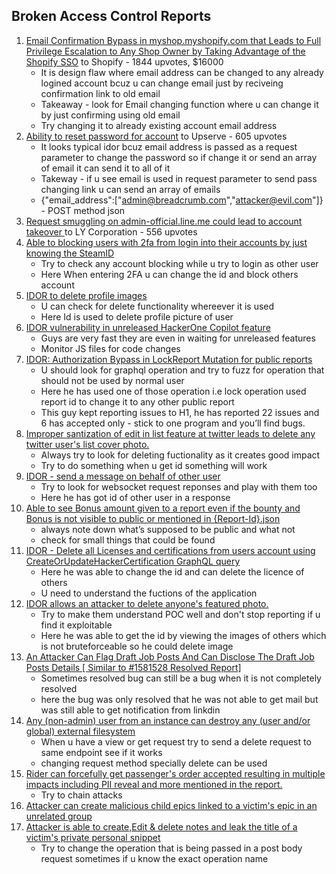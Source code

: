 ## Broken Access Control Reports

1. [Email Confirmation Bypass in myshop.myshopify.com that Leads to Full Privilege Escalation to Any Shop Owner by Taking Advantage of the Shopify SSO](https://hackerone.com/reports/791775) to Shopify - 1844 upvotes, $16000
    * It is design flaw where email address can be changed to any already logined account bcuz u can change email just by reciveing confirmation link to old email 
    * Takeaway - look for Email changing function where u can change it by just confirming using old email 
    * Try changing it to already existing account email address
2. [Ability to reset password for account](https://hackerone.com/reports/322985) to Upserve - 605 upvotes 
    * It looks typical idor bcuz email address is passed as a request parameter to change the password so if change it or send an array of email it can send it to all of it
    * Takeway - if u see email is used in request parameter to send pass changing link u can send an array of emails 
    * {"email_address":["admin@breadcrumb.com","attacker@evil.com"]} - POST method json
3. [Request smuggling on admin-official.line.me could lead to account takeover ](https://hackerone.com/reports/740037)to LY Corporation - 556 upvotes
4. [Able to blocking users with 2fa from login into their accounts by just knowing the SteamID](https://hackerone.com/reports/1179232)
    * Try to check any account blocking while u try to login as other user
    * Here When entering 2FA u can change the id and block others account 
5. [IDOR to delete profile images ](https://hackerone.com/reports/2213900)
    * U can check for delete functionality whereever it is used 
    * Here Id is used to delete profile picture of user
6. [IDOR vulnerability in unreleased HackerOne Copilot feature](https://hackerone.com/reports/2218334)
    * Guys are very fast they are even in waiting for unreleased features
    * Monitor JS files for code changes
7. [IDOR: Authorization Bypass in LockReport Mutation for public reports](https://hackerone.com/reports/2139190)
    * U should look for graphql operation and try to fuzz for operation that should not be used by normal user
    * Here he has used one of those operation i.e lock operation used report id to change it to any other public report
    * This guy kept reporting issues to H1, he has reported 22 issues and 6 has accepted only - stick to one program and you’ll find bugs.
8. [Improper santization of edit in list feature at twitter leads to delete any twitter user's list cover photo.](https://hackerone.com/reports/1437004)
    * Always try to look for deleting fuctionality as it creates good impact
    * Try to do something when u get id something will work
9. [IDOR - send a message on behalf of other user](https://hackerone.com/reports/1888545)
    * Try to look for websocket request reponses and play with them too
    * Here he has got id of other user in a response
10. [Able to see Bonus amount given to a report even if the bounty and Bonus is not visible to public or mentioned in {Report-Id}.json](https://hackerone.com/reports/2101087)
    * always note down what’s supposed to be public and what not
    * check for small things that could be found 
11. [IDOR - Delete all Licenses and certifications from users account using CreateOrUpdateHackerCertification GraphQL query](https://hackerone.com/reports/2122671)
    * Here he was able to change the id and can delete the licence of others
    * U need to understand the fuctions of the application
12. [IDOR allows an attacker to delete anyone's featured photo.](https://hackerone.com/reports/1608735)
    * Try to make them understand POC well and don't stop reporting if u find it exploitable
    * Here he was able to get the id by viewing the images of others which is not bruteforceable so he could delete image
13. [An Attacker Can Flag Draft Job Posts And Can Disclose The Draft Job Posts Details [ Similar to #1581528 Resolved Report]](https://hackerone.com/reports/1675674)
    * Sometimes resolved bug can still be a bug when it is not completely resolved
    * here the bug was only resolved that he was not able to get mail but was still able to get notification from linkdin
14. [Any (non-admin) user from an instance can destroy any (user and/or global) external filesystem](https://hackerone.com/reports/2047168)
    * When u have a view or get request try to send a delete request to same endpoint see if it works
    * changing request method specially delete can be used
15. [Rider can forcefully get passenger's order accepted resulting in multiple impacts including PII reveal and more mentioned in the report.](https://hackerone.com/reports/1960107)
    * Try to chain attacks 
16. [Attacker can create malicious child epics linked to a victim's epic in an unrelated group](https://hackerone.com/reports/1892200)
17. [Attacker is able to create,Edit & delete notes and leak the title of a victim's private personal snippet](https://hackerone.com/reports/1751258)
    * Try to change the operation that is being passed in a post body request sometimes if u know the exact operation name